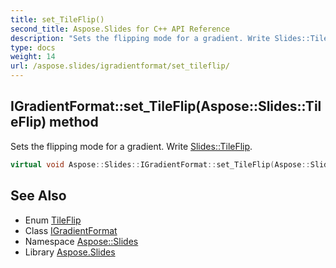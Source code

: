 ```yaml
---
title: set_TileFlip()
second_title: Aspose.Slides for C++ API Reference
description: "Sets the flipping mode for a gradient. Write Slides::TileFlip."
type: docs
weight: 14
url: /aspose.slides/igradientformat/set_tileflip/
---
```

## IGradientFormat::set_TileFlip(Aspose::Slides::TileFlip) method


Sets the flipping mode for a gradient. Write [Slides::TileFlip](../../tileflip/).

```cpp
virtual void Aspose::Slides::IGradientFormat::set_TileFlip(Aspose::Slides::TileFlip value)=0
```

## See Also

* Enum [TileFlip](../../tileflip/)
* Class [IGradientFormat](../)
* Namespace [Aspose::Slides](../../)
* Library [Aspose.Slides](../../../)